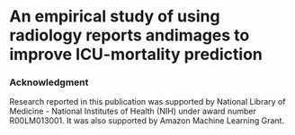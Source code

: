 # An empirical study of using radiology reports andimages to improve ICU-mortality prediction

### Acknowledgment

Research reported in this publication was supported by National Library of Medicine - National Institutes of Health (NIH) under award number R00LM013001. It was also supported by Amazon Machine Learning Grant. 

